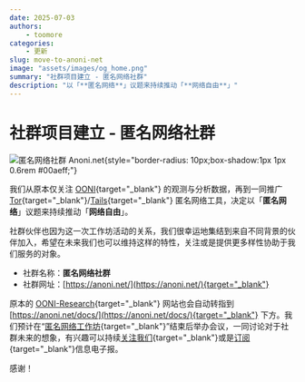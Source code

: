 ```yaml
---
date: 2025-07-03
authors:
    - toomore
categories:
    - 更新
slug: move-to-anoni-net
image: "assets/images/og_home.png"
summary: "社群项目建立 - 匿名网络社群"
description: "以「**匿名网络**」议题来持续推动「**网络自由**」"
---
```


# 社群项目建立 - 匿名网络社群

![匿名网络社群 Anoni.net](https://images.anoni.net/og_home.png){style="border-radius: 10px;box-shadow:1px 1px 0.6rem #00aeff;"}

我们从原本仅关注 [OONI](../../what-is-ooni.md){target="_blank"} 的观测与分析数据，再到一同推广 [Tor](../../what-is-tor.md){target="_blank"}/[Tails](../../what-is-tails.md){target="_blank"} 匿名网络工具，决定以「**匿名网络**」议题来持续推动「**网络自由**」。

社群伙伴也因为这一次工作坊活动的关系，我们很幸运地集结到来自不同背景的伙伴加入，希望在未来我们也可以维持这样的特性，关注或是提供更多样性协助于我们服务的对象。

- 社群名称：**匿名网络社群**
- 社群网址：[https://anoni.net/](https://anoni.net/){target="_blank"}

原本的 [OONI-Research](https://ooni-research.ocf.tw/){target="_blank"} 网站也会自动转指到 [https://anoni.net/docs/](https://anoni.net/docs/){target="_blank"} 下方。我们预计在“[匿名网络工作坊](../../event-workshop-2025.md){target="_blank"}”结束后举办会议，一同讨论对于社群未来的想象，有兴趣可以持续[关注我们](../../contact.md){target="_blank"}或是[订阅](https://form.anoni.net/s/cmc9ceju1000dlj017fiathzq){target="_blank"}信息电子报。

感谢！
